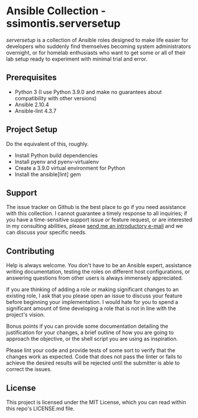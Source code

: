 # Ansible Collection - ssimontis.serversetup

*serversetup* is a collection of Ansible roles designed to make life easier for
developers who suddenly find themselves becoming system administrators overnight,
or for homelab enthusiasts who want to get some or all of their lab setup ready
to experiment with minimal trial and error.

## Prerequisites
- Python 3 (I use Python 3.9.0 and make no guarantees about compatibility with other versions)
- Ansible 2.10.4
- Ansible-lint 4.3.7

## Project Setup
Do the equivalent of this, roughly.
- Install Python build dependencies
- Install pyenv and pyenv-virtualenv
- Create a 3.9.0 virtual environment for Python
- Install the ansible[lint] gem

## Support
The issue tracker on Github is the best place to go if you need assistance with
this collection. I cannot guarantee a timely response to all inquiries; if you
have a time-sensitive support issue or feature request, or are interested in my
consulting abilities, please [send me an introductory e-mail](mailto:yo@scottsimontis.io) and we can discuss your specific needs.

## Contributing
Help is always welcome. You don't have to be an Ansible expert, assistance writing
documentation, testing the roles on different host configurations, or answering
questions from other users is always immensely appreciated.

If you are thinking of adding a role or making significant changes to an existing role,
I ask that you please open an issue to discuss your feature before beginning your implementation. 
I would hate for you to spend a significant amount of time developing a role that is not in
line with the project's vision.

Bonus points if you can provide some documentation detailing the justification for
your changes, a brief outline of how you are going to approach the objective, or the
shell script you are using as inspiration.

Please lint your code and provide tests of some sort to verify that the changes work as expected. 
Code that does not pass the linter or fails to achieve the desired results will be rejected
until the submitter is able to correct the issues.

## License
This project is licensed under the MIT License, which you can read within this repo's LICENSE.md file.
